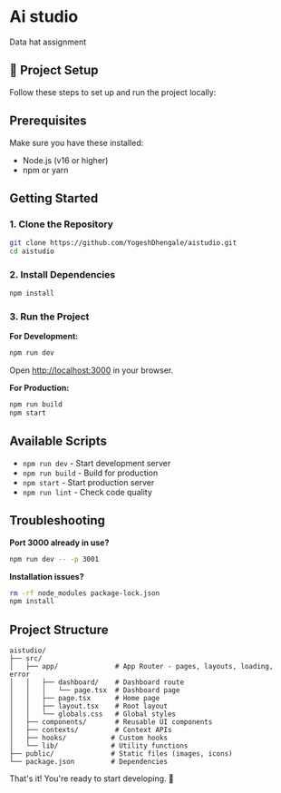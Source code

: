 # Ai studio
Data hat assignment

## 🚀 Project Setup
Follow these steps to set up and run the project locally:

## Prerequisites

Make sure you have these installed:
- Node.js (v16 or higher)
- npm or yarn

## Getting Started

### 1. Clone the Repository

```bash
git clone https://github.com/YogeshDhengale/aistudio.git
cd aistudio
```

### 2. Install Dependencies

```bash
npm install
```

### 3. Run the Project

**For Development:**
```bash
npm run dev
```
Open [http://localhost:3000](http://localhost:3000) in your browser.

**For Production:**
```bash
npm run build
npm start
```

## Available Scripts

- `npm run dev` - Start development server
- `npm run build` - Build for production  
- `npm start` - Start production server
- `npm run lint` - Check code quality

## Troubleshooting

**Port 3000 already in use?**
```bash
npm run dev -- -p 3001
```

**Installation issues?**
```bash
rm -rf node_modules package-lock.json
npm install
```

## Project Structure

```
aistudio/
├── src/
│   ├── app/              # App Router - pages, layouts, loading, error
│   │   ├── dashboard/    # Dashboard route
│   │   │   └── page.tsx  # Dashboard page
│   │   ├── page.tsx      # Home page
│   │   ├── layout.tsx    # Root layout
│   │   └── globals.css   # Global styles
│   ├── components/       # Reusable UI components
│   ├── contexts/         # Context APIs
│   ├── hooks/           # Custom hooks
│   └── lib/             # Utility functions
├── public/              # Static files (images, icons)
└── package.json         # Dependencies
```

That's it! You're ready to start developing. 🚀
